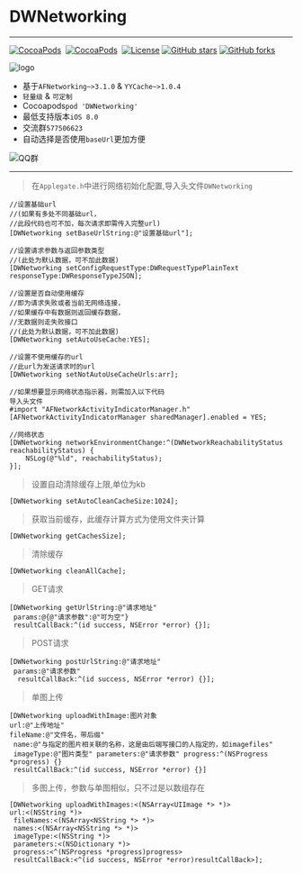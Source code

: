 # DWNetworking

---
[![CocoaPods](http://img.shields.io/cocoapods/v/DWNetworking.svg?style=flat)](http://cocoapods.org/?q=DWNetworking)&nbsp;
[![CocoaPods](http://img.shields.io/cocoapods/p/DWNetworking.svg?style=flat)](http://cocoapods.org/?q=DWNetworking)&nbsp;
[![License](https://img.shields.io/cocoapods/l/DWNetworking.svg?style=flat)](http://cocoapods.org/pods/DWNetworking) 
[![GitHub stars](https://img.shields.io/github/stars/CoderDwang/DWNetworking.svg)](https://github.com/asiosldh/DWNetworking/stargazers)
[![GitHub forks](https://img.shields.io/github/forks/CoderDwang/DWNetworking.svg)](https://github.com/asiosldh/DWNetworking/forkgazers)

![logo](https://github.com/CoderDwang/DWNetworking/blob/master/logo.png)

- 基于```AFNetworking~>3.1.0``` & ```YYCache~>1.0.4```
- ```轻量级``` & ```可定制```
- Cocoapods```pod 'DWNetworking'```
- 最低支持版本```iOS 8.0```
- 交流群```577506623```
- 自动选择是否使用```baseUrl```更加方便

![QQ群](https://github.com/CoderDwang/DWNetworking/blob/master/QQ群.png)

---
> 在```Applegate.h```中进行网络初始化配置,导入头文件```DWNetworking```

    //设置基础url
    //(如果有多处不同基础url，
    //此段代码也可不加，每次请求即需传入完整url)
    [DWNetworking setBaseUrlString:@"设置基础url"];

    //设置请求参数与返回参数类型
    //(此处为默认数据，可不加此数据)
    [DWNetworking setConfigRequestType:DWRequestTypePlainText responseType:DWResponseTypeJSON];
    
    //设置是否自动使用缓存
    //即为请求失败或者当前无网络连接，
    //如果缓存中有数据则返回缓存数据，
    //无数据则走失败接口
    //(此处为默认数据，可不加此数据)
    [DWNetworking setAutoUseCache:YES];

    //设置不使用缓存的url
    //此url为发送请求时的url
    [DWNetworking setNotAutoUseCacheUrls:arr];
    
    //如果想要显示网络状态指示器，则需加入以下代码
    导入头文件
    #import "AFNetworkActivityIndicatorManager.h"
    [AFNetworkActivityIndicatorManager sharedManager].enabled = YES;
    
    //网络状态
    [DWNetworking networkEnvironmentChange:^(DWNetworkReachabilityStatus reachabilityStatus) {
        NSLog(@"%ld", reachabilityStatus);
    }];

> 设置自动清除缓存上限,单位为kb

    [DWNetworking setAutoCleanCacheSize:1024];

> 获取当前缓存，此缓存计算方式为使用文件夹计算

    [DWNetworking getCachesSize];

> 清除缓存

    [DWNetworking cleanAllCache];

> GET请求

    [DWNetworking getUrlString:@"请求地址"
     params:@{@"请求参数":@"可为空"} 
     resultCallBack:^(id success, NSError *error) {}];

> POST请求

    [DWNetworking postUrlString:@"请求地址"
     params:@"请求参数"
      resultCallBack:^(id success, NSError *error) {}];

> 单图上传

    [DWNetworking uploadWithImage:图片对象 
    url:@"上传地址" 
    fileName:@"文件名，带后缀"
     name:@"与指定的图片相关联的名称，这是由后端写接口的人指定的，如imagefiles" 
     imageType:@"图片类型" parameters:@"请求参数" progress:^(NSProgress *progress) {} 
     resultCallBack:^(id success, NSError *error) {}]

> 多图上传，参数与单图相似，只不过是以数组存在

    [DWNetworking uploadWithImages:<(NSArray<UIImage *> *)> 
    url:<(NSString *)>
     fileNames:<(NSArray<NSString *> *)> 
     names:<(NSArray<NSString *> *)> 
     imageType:<(NSString *)> 
     parameters:<(NSDictionary *)> 
     progress:<^(NSProgress *progress)progress> 
     resultCallBack:<^(id success, NSError *error)resultCallBack>];


